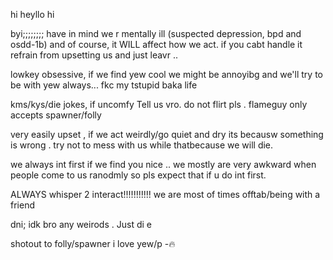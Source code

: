 
hi heyllo hi 

byi;;;;;;;; have in mind we r mentally ill (suspected depression, bpd and osdd-1b) and of course, it WILL affect how we act. if you cabt handle it refrain from upsetting us and just leavr ..

lowkey obsessive, if we find yew cool we might be annoyibg and we'll try to be with yew always... fkc my tstupid baka life

kms/kys/die jokes, if uncomfy Tell us vro.
do not flirt pls . flameguy only accepts spawner/folly

very easily upset , if we act weirdly/go quiet and dry its becausw something is wrong . try not to mess with us while thatbecause we will die.

we always int first if we find you nice .. we mostly are very awkward when people come to us ranodmly so pls expect that if u do int first.

ALWAYS whisper 2 interact!!!!!!!!!!! we are most of times offtab/being with a friend

dni; idk bro any weirods . Just di e

shotout to folly/spawner i love yew/p -🔥
